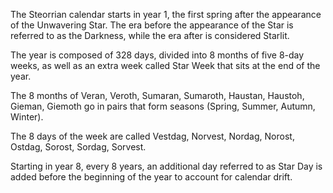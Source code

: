 The Steorrian calendar starts in year 1, the first spring after the appearance of the Unwavering Star. The era before the appearance of the Star is referred to as the Darkness, while the era after is considered Starlit.

The year is composed of 328 days, divided into 8 months of five 8-day weeks, as well as an extra week called Star Week that sits at the end of the year.

The 8 months of Veran, Veroth, Sumaran, Sumaroth, Haustan, Haustoh, Gieman, Giemoth go in pairs that form seasons (Spring, Summer, Autumn, Winter). 

The 8 days of the week are called Vestdag, Norvest, Nordag, Norost, Ostdag, Sorost, Sordag, Sorvest. 

Starting in year 8, every 8 years, an additional day referred to as Star Day is added before the beginning of the year to account for calendar drift. 